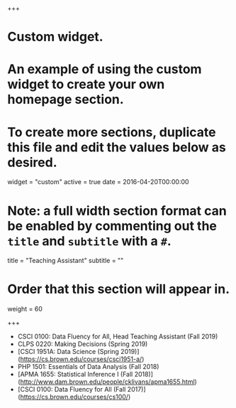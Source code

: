 +++
# Custom widget.
# An example of using the custom widget to create your own homepage section.
# To create more sections, duplicate this file and edit the values below as desired.
widget = "custom"
active = true
date = 2016-04-20T00:00:00

# Note: a full width section format can be enabled by commenting out the `title` and `subtitle` with a `#`.
title = "Teaching Assistant"
subtitle = ""

# Order that this section will appear in.
weight = 60

+++

- CSCI 0100: Data Fluency for All, Head Teaching Assistant (Fall 2019)
- CLPS 0220: Making Decisions (Spring 2019)
- [CSCI 1951A: Data Science (Spring 2019)] (https://cs.brown.edu/courses/csci1951-a/)
- PHP 1501: Essentials of Data Analysis (Fall 2018)
- [APMA 1655: Statistical Inference I (Fall 2018)] (http://www.dam.brown.edu/people/cklivans/apma1655.html)
- [CSCI 0100: Data Fluency for All (Fall 2017)] (https://cs.brown.edu/courses/cs100/)
